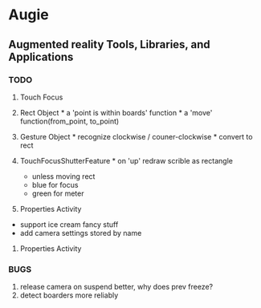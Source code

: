 Augie
=====

Augmented reality Tools, Libraries, and Applications
----------------------------------------------------

### TODO

1. Touch Focus
  1. Rect Object
    * a 'point is within boards' function
    * a 'move' function(from_point, to_point)
  1. Gesture Object
    * recognize clockwise / couner-clockwise
    * convert to rect
  1. TouchFocusShutterFeature
    * on 'up' redraw scrible as rectangle
      * unless moving rect
      * blue for focus
      * green for meter

1. Properties Activity
  * support ice cream fancy stuff
  * add camera settings stored by name

1. Properties Activity

### BUGS

1. release camera on suspend better, why does prev freeze?
1. detect boarders more reliably


